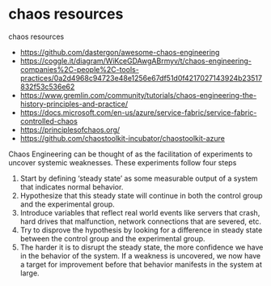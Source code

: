 # chaos resources
chaos resources

* https://github.com/dastergon/awesome-chaos-engineering
* https://coggle.it/diagram/WiKceGDAwgABrmyv/t/chaos-engineering-companies%2C-people%2C-tools-practices/0a2d4968c94723e48e1256e67df51d0f4217027143924b23517832f53c536e62
* https://www.gremlin.com/community/tutorials/chaos-engineering-the-history-principles-and-practice/
* https://docs.microsoft.com/en-us/azure/service-fabric/service-fabric-controlled-chaos
* https://principlesofchaos.org/
* https://github.com/chaostoolkit-incubator/chaostoolkit-azure

Chaos Engineering can be thought of as the facilitation of experiments to uncover systemic weaknesses.  These experiments follow four steps
1. Start by defining ‘steady state’ as some measurable output of a system that indicates normal behavior.
2. Hypothesize that this steady state will continue in both the control group and the experimental group.
3. Introduce variables that reflect real world events like servers that crash, hard drives that malfunction, network connections that are severed, etc.
4. Try to disprove the hypothesis by looking for a difference in steady state between the control group and the experimental group.
5. The harder it is to disrupt the steady state, the more confidence we have in the behavior of the system.  If a weakness is uncovered, we now have a target for improvement before that behavior manifests in the system at large.

